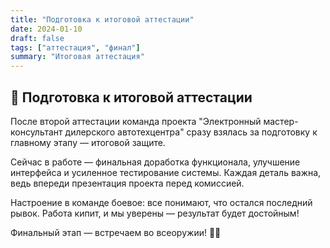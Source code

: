 ```yaml
---
title: "Подготовка к итоговой аттестации"
date: 2024-01-10
draft: false
tags: ["аттестация", "финал"]
summary: "Итоговая аттестация"
---
```


## 🚀 Подготовка к итоговой аттестации 

После второй аттестации команда проекта "Электронный мастер-консультант дилерского автотехцентра" сразу взялась за подготовку к главному этапу — итоговой защите.

Сейчас в работе — финальная доработка функционала, улучшение интерфейса и усиленное тестирование системы. Каждая деталь важна, ведь впереди презентация проекта перед комиссией.

Настроение в команде боевое: все понимают, что остался последний рывок. Работа кипит, и мы уверены — результат будет достойным!

Финальный этап — встречаем во всеоружии! 💪🚀
